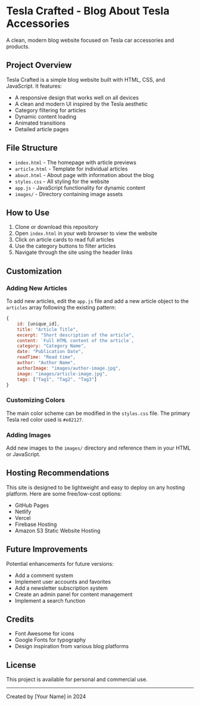 # Tesla Crafted - Blog About Tesla Accessories

A clean, modern blog website focused on Tesla car accessories and products.

## Project Overview

Tesla Crafted is a simple blog website built with HTML, CSS, and JavaScript. It features:

- A responsive design that works well on all devices
- A clean and modern UI inspired by the Tesla aesthetic
- Category filtering for articles
- Dynamic content loading
- Animated transitions
- Detailed article pages

## File Structure

- `index.html` - The homepage with article previews
- `article.html` - Template for individual articles
- `about.html` - About page with information about the blog
- `styles.css` - All styling for the website
- `app.js` - JavaScript functionality for dynamic content
- `images/` - Directory containing image assets

## How to Use

1. Clone or download this repository
2. Open `index.html` in your web browser to view the website
3. Click on article cards to read full articles
4. Use the category buttons to filter articles
5. Navigate through the site using the header links

## Customization

### Adding New Articles

To add new articles, edit the `app.js` file and add a new article object to the `articles` array following the existing pattern:

```javascript
{
    id: [unique_id],
    title: "Article Title",
    excerpt: "Short description of the article",
    content: `Full HTML content of the article`,
    category: "Category Name",
    date: "Publication Date",
    readTime: "Read time",
    author: "Author Name",
    authorImage: "images/author-image.jpg",
    image: "images/article-image.jpg",
    tags: ["Tag1", "Tag2", "Tag3"]
}
```

### Customizing Colors

The main color scheme can be modified in the `styles.css` file. The primary Tesla red color used is `#e82127`.

### Adding Images

Add new images to the `images/` directory and reference them in your HTML or JavaScript.

## Hosting Recommendations

This site is designed to be lightweight and easy to deploy on any hosting platform. Here are some free/low-cost options:

- GitHub Pages
- Netlify
- Vercel
- Firebase Hosting
- Amazon S3 Static Website Hosting

## Future Improvements

Potential enhancements for future versions:

- Add a comment system
- Implement user accounts and favorites
- Add a newsletter subscription system
- Create an admin panel for content management
- Implement a search function

## Credits

- Font Awesome for icons
- Google Fonts for typography
- Design inspiration from various blog platforms

## License

This project is available for personal and commercial use.

---

Created by [Your Name] in 2024
